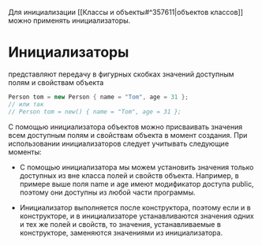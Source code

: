Для инициализации [[Классы и объекты#^357611|объектов классов]] можно применять инициализаторы. 
# **Инициализаторы** 
представляют передачу в фигурных скобках значений доступным полям и свойствам объекта
```cs
Person tom = new Person { name = "Tom", age = 31 };
// или так
// Person tom = new() { name = "Tom", age = 31 };
```

С помощью инициализатора объектов можно присваивать значения всем доступным полям и свойствам объекта в момент создания. При использовании инициализаторов следует учитывать следующие моменты:

- С помощью инициализатора мы можем установить значения только доступных из вне класса полей и свойств объекта. Например, в примере выше поля name и age имеют модификатор доступа public, поэтому они доступны из любой части программы.
    
- Инициализатор выполняется после конструктора, поэтому если и в конструкторе, и в инициализаторе устанавливаются значения одних и тех же полей и свойств, то значения, устанавливаемые в конструкторе, заменяются значениями из инициализатора.